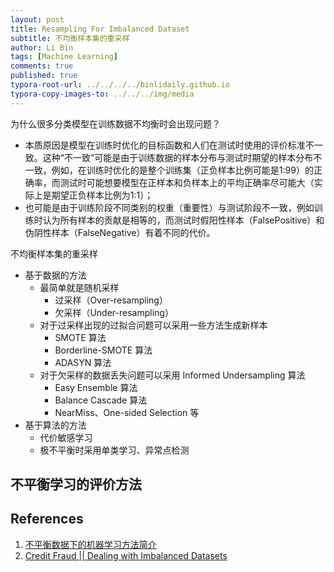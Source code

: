 ```yaml
---
layout: post
title: Resampling For Imbalanced Dataset
subtitle: 不均衡样本集的重采样
author: Li Bin
tags: [Machine Learning]
comments: true
published: true
typora-root-url: ../../../../binlidaily.github.io
typora-copy-images-to: ../../../img/media
---
```


为什么很多分类模型在训练数据不均衡时会出现问题？
* 本质原因是模型在训练时优化的目标函数和人们在测试时使用的评价标准不一致。这种“不一致”可能是由于训练数据的样本分布与测试时期望的样本分布不一致，例如，在训练时优化的是整个训练集（正负样本比例可能是1∶99）的正确率，而测试时可能想要模型在正样本和负样本上的平均正确率尽可能大（实际上是期望正负样本比例为1∶1）；
* 也可能是由于训练阶段不同类别的权重（重要性）与测试阶段不一致，例如训练时认为所有样本的贡献是相等的，而测试时假阳性样本（FalsePositive）和伪阴性样本（FalseNegative）有着不同的代价。

不均衡样本集的重采样
* 基于数据的方法
    * 最简单就是随机采样
        * 过采样（Over-resampling）
        * 欠采样（Under-resampling）
    * 对于过采样出现的过拟合问题可以采用一些方法生成新样本
        * SMOTE 算法
        * Borderline-SMOTE 算法
        * ADASYN 算法
    * 对于欠采样的数据丢失问题可以采用 Informed Undersampling 算法
        * Easy Ensemble 算法
        * Balance Cascade 算法
        * NearMiss、One-sided Selection 等
* 基于算法的方法
    * 代价敏感学习
    * 极不平衡时采用单类学习、异常点检测

## 不平衡学习的评价方法

## References
1. [不平衡数据下的机器学习方法简介](http://baogege.info/2015/11/16/learning-from-imbalanced-data/)
2. [Credit Fraud || Dealing with Imbalanced Datasets](https://www.kaggle.com/janiobachmann/credit-fraud-dealing-with-imbalanced-datasets)